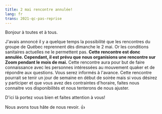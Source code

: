 ```yaml
---
title: 2 mai rencontre annulée!
lang: fr
trans: 2021-qc-pas-reprise
---
```

Bonjour à toutes et à tous.

J'avais annoncé il y a quelque temps la possibilité que les rencontres du groupe de Québec reprennent dès dimanche le 2 mai. Or les conditions sanitaires actuelles ne le permettent pas. **Cette rencontre est donc annulée. Cependant, il est prévu que nous organisions une rencontre sur Zoom pendant le mois de mai.** Cette rencontre aura pour but de faire connaissance avec les personnes intéressées au mouvement quaker et de répondre aux questions. Vous serez informés à l'avance. Cette rencontre pourrait se tenir un jour de semaine en début de soirée mais si vous désirez y participer et que vous avez des contraintes d'horaire, faites nous connaitre vos disponibilités et nous tenterons de nous ajuster.

D'ici là portez vous bien et faites attention à vous!

Nous avons tous hâte de nous revoir. :+1:

